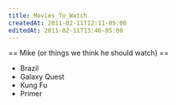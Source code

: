 ```yaml
---
title: Movies_To_Watch
createdAt: 2011-02-11T12:11-05:00
editedAt: 2011-02-11T13:46-05:00
---
```


== Mike (or things we think he should watch) ==
* Brazil
* Galaxy Quest
* Kung Fu
* Primer

